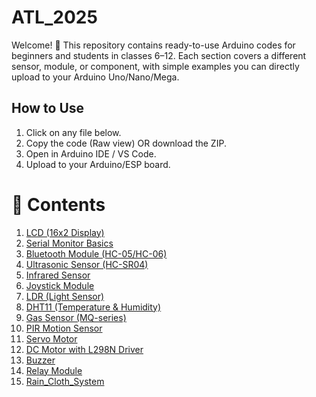# ATL_2025
Welcome! 🎉
This repository contains ready-to-use Arduino codes for beginners and students in classes 6–12.
Each section covers a different sensor, module, or component, with simple examples you can directly upload to your Arduino Uno/Nano/Mega.

## How to Use
1. Click on any file below.
2. Copy the code (Raw view) OR download the ZIP.
3. Open in Arduino IDE / VS Code.
4. Upload to your Arduino/ESP board.

# 📂 Contents

1. [LCD (16x2 Display)](LCD.cpp)
2. [Serial Monitor Basics](Serial_Monitor.cpp)
3. [Bluetooth Module (HC-05/HC-06)](Bluetooth_Module.cpp)
4. [Ultrasonic Sensor (HC-SR04)](Ultrasonic_Sensor.cpp) 
5. [Infrared Sensor](Infrared_Sensor.cpp)
6. [Joystick Module](Joystick_Module.cpp)
7. [LDR (Light Sensor)](LDR_(Light_Dependent_Resistor).cpp)
8. [DHT11 (Temperature & Humidity)](DHT11.cpp)
9. [Gas Sensor (MQ-series)](GasSensor.cpp)
10. [PIR Motion Sensor](PIR_Motion_Sensor.cpp)
11. [Servo Motor](Servo_Motor_(SG90_MG90S).cpp)
12. [DC Motor with L298N Driver](DCMotor.cpp)
13. [Buzzer](Buzzer_(Piezo).cpp)
14. [Relay Module](Relay_Module_(for_AC_devices).cpp)
15. [Rain_Cloth_System](Rain_Cloth_System.cpp)











